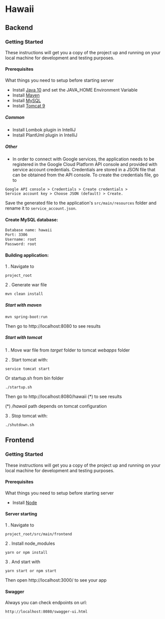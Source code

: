 # Hawaii

## Backend

### Getting Started
These instructions will get you a copy of the project up and running on your local machine for development and testing purposes.

#### Prerequisites
What things you need to setup before starting server

- Install [Java 10](https://docs.oracle.com/javase/10/install/overview-jdk-10-and-jre-10-installation.htm#JSJIG-GUID-8677A77F-231A-40F7-98B9-1FD0B48C346A) and set the JAVA_HOME Environment Variable
- Install [Maven](https://maven.apache.org/install.html)
- Install [MySQL](https://dev.mysql.com/doc/mysql-installation-excerpt/5.7/en/)
- Install [Tomcat 9](https://octopus.com/blog/installing-tomcat-from-scratch)

##### Common
- Install Lombok plugin in IntelliJ
- Install PlantUml plugin in IntelliJ

##### Other

- In order to connect with Google services, the application needs
to be registered in the Google Cloud Platform API console and 
provided with service account credentials. Credentials are stored in a
JSON file that can be obtained from the API console.
To create the credentials file, go to 
```
Google API console > Credentials > Create credentials > 
Service account key > Choose JSON (default) > Create.
```
Save the generated file to the application's `src/main/resources` folder and rename it
to `service_account.json`.

#### Create MySQL database:
```sh
Database name: hawaii
Port: 3306
Username: root
Password: root
```

#### Building application:

1 . Navigate to <br/>
```
project_root
```

2 . Generate war file <br/>
```
mvn clean install
```

##### Start with maven
```
mvn spring-boot:run
```

Then go to http://localhost:8080 to see results

##### Start with tomcat

1 . Move war file from _target_ folder to tomcat _webapps_ folder

2 . Start tomcat with: <br/>
```
service tomcat start 
```

Or startup.sh from bin folder <br/>
```
./startup.sh
```

Then go to http://localhost:8080/hawaii (*) to see results

(*) _/hawaii_ path depends on tomcat configuration

3 . Stop tomcat with: <br/>
```
./shutdown.sh 
```

## Frontend

### Getting Started

These instructions will get you a copy of the project up and running on your local machine for development and testing purposes.

#### Prerequisites

What things you need to setup before starting server

- Install [Node](https://nodejs.org/en/)

#### Server starting

1 . Navigate to <br/>
```
project_root/src/main/frontend
```

2 . Install node_modules <br/>
```
yarn or npm install
```

3 . And start with <br/>
```
yarn start or npm start
```

Then open http://localhost:3000/ to see your app

#### Swagger

Always you can check endpoints on url:

```http://localhost:8080/swagger-ui.html```
